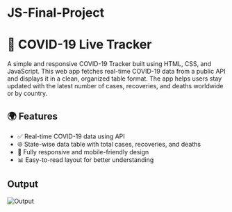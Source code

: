 # JS-Final-Project

# 🦠 COVID-19 Live Tracker
A simple and responsive COVID-19 Tracker built using HTML, CSS, and JavaScript. This web app fetches real-time COVID-19 data from a public API and displays it in a clean, organized table format. The app helps users stay updated with the latest number of cases, recoveries, and deaths worldwide or by country.

## 🌍 Features
- ✅ Real-time COVID-19 data using API
- 🌐 State-wise data table with total cases, recoveries, and deaths
- 📱 Fully responsive and mobile-friendly design
- 📊 Easy-to-read layout for better understanding

## Output

![Output]()
